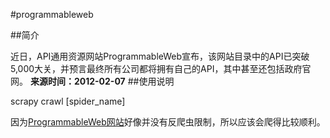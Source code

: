 #programmableweb

##简介

近日，API通用资源网站ProgrammableWeb宣布，该网站目录中的API已突破5,000大关，并预言最终所有公司都将拥有自己的API，其中甚至还包括政府官网。
**来源时间：2012-02-07**
##使用说明

scrapy crawl \[spider_name\]

因为[ProgrammableWeb网站](www.programmableweb.com)好像并没有反爬虫限制，所以应该会爬得比较顺利。

